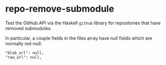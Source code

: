 # repo-remove-submodule

Test the GitHub API via the Haskell `github` library for repositories that have removed submodules.

In particular, a couple fields in the files array have null fields which are normally not-null:
```
"blob_url": null,
"raw_url": null,
```
